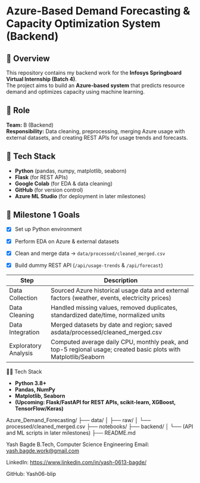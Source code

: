 # Azure-Based Demand Forecasting & Capacity Optimization System (Backend)

## 📘 Overview
This repository contains my backend work for the **Infosys Springboard Virtual Internship (Batch 4)**.  
The project aims to build an **Azure-based system** that predicts resource demand and optimizes capacity using machine learning.

## 🧩 Role
**Team:** B (Backend)  
**Responsibility:** Data cleaning, preprocessing, merging Azure usage with external datasets, and creating REST APIs for usage trends and forecasts.

## 🧰 Tech Stack
- **Python** (pandas, numpy, matplotlib, seaborn)
- **Flask** (for REST APIs)
- **Google Colab** (for EDA & data cleaning)
- **GitHub** (for version control)
- **Azure ML Studio** (for deployment in later milestones)

## 🧪 Milestone 1 Goals
- [x] Set up Python environment  
- [x] Perform EDA on Azure & external datasets  
- [x] Clean and merge data → `data/processed/cleaned_merged.csv`  
- [x] Build dummy REST API (`/api/usage-trends` & `/api/forecast`)  


| Step                   | Description                                                                                                      |  
| ---------------------- | ---------------------------------------------------------------------------------------------------------------- |
| Data Collection        | Sourced Azure historical usage data and external factors (weather, events, electricity prices)                   |
| Data Cleaning          | Handled missing values, removed duplicates, standardized date/time, normalized units                             |
| Data Integration       | Merged datasets by date and region; saved asdata/processed/cleaned_merged.csv                                    |
| Exploratory Analysis   | Computed average daily CPU, monthly peak, and top-5 regional usage; created basic plots with Matplotlib/Seaborn  |


🧑‍💻 Tech Stack

- **Python 3.8+**
- **Pandas, NumPy**
- **Matplotlib, Seaborn**
- **(Upcoming: Flask/FastAPI for REST APIs, scikit-learn, XGBoost, TensorFlow/Keras)**

Azure_Demand_Forecasting/
├── data/
│   ├── raw/
│   └── processed/cleaned_merged.csv
├── notebooks/
├── backend/
│   └── (API and ML scripts in later milestones)
├── README.md


Yash Bagde
B.Tech, Computer Science Engineering
Email: yash.bagde.work@gmail.com

LinkedIn: https://www.linkedin.com/in/yash-0613-bagde/

GitHub: Yash06-blip

